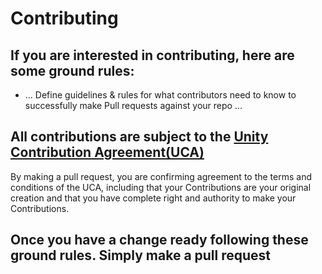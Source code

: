 # Contributing

## If you are interested in contributing, here are some ground rules:

* ... Define guidelines & rules for what contributors need to know to successfully make Pull requests against your
  repo ...

## All contributions are subject to the [Unity Contribution Agreement(UCA)](https://unity3d.com/legal/licenses/Unity_Contribution_Agreement)

By making a pull request, you are confirming agreement to the terms and conditions of the UCA, including that your
Contributions are your original creation and that you have complete right and authority to make your Contributions.

## Once you have a change ready following these ground rules. Simply make a pull request
